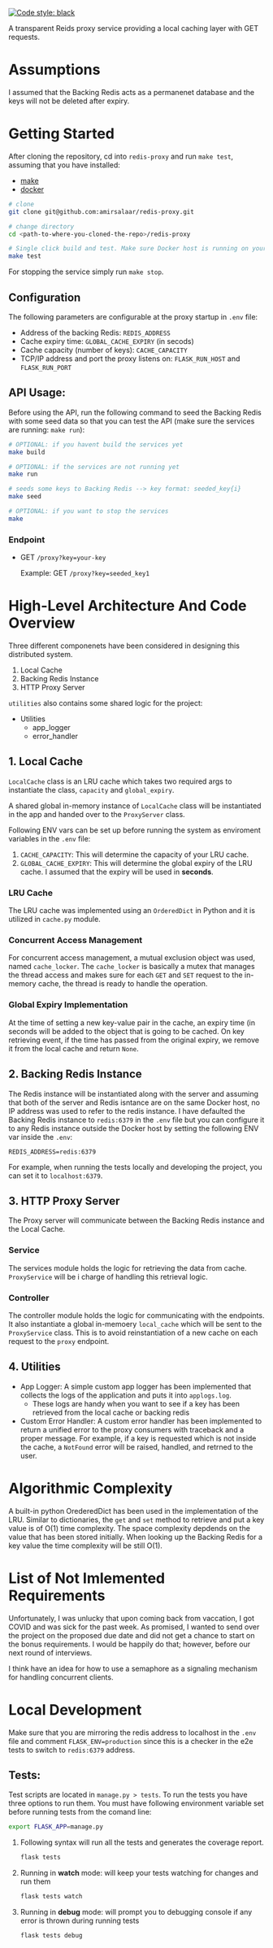 [![Code style: black](https://img.shields.io/badge/code%20style-black-000000.svg)](https://github.com/psf/black)

A transparent Reids proxy service providing a local caching layer with GET requests.

# Assumptions

I assumed that the Backing Redis acts as a permanenet database and the keys will not be deleted after expiry.

# Getting Started

After cloning the repository, cd into `redis-proxy` and run `make test`, assuming that you have installed:

- [make](https://www.gnu.org/software/make/)
- [docker](https://www.docker.com/get-started)

```bash
# clone
git clone git@github.com:amirsalaar/redis-proxy.git

# change directory
cd <path-to-where-you-cloned-the-repo>/redis-proxy

# Single click build and test. Make sure Docker host is running on your machine
make test
```

For stopping the service simply run `make stop`.

## Configuration

The following parameters are configurable at the proxy startup in `.env` file:

- Address of the backing Redis: `REDIS_ADDRESS`
- Cache expiry time: `GLOBAL_CACHE_EXPIRY` (in secods)
- Cache capacity (number of keys): `CACHE_CAPACITY`
- TCP/IP address and port the proxy listens on: `FLASK_RUN_HOST` and `FLASK_RUN_PORT`

## API Usage:

Before using the API, run the following command to seed the Backing Redis with some seed data so that you can test the API (make sure the services are running: `make run`):

```bash
# OPTIONAL: if you havent build the services yet
make build

# OPTIONAL: if the services are not running yet
make run

# seeds some keys to Backing Redis --> key format: seeded_key{i}
make seed

# OPTIONAL: if you want to stop the services
make
```

### Endpoint

- GET `/proxy?key=your-key`

  Example: GET `/proxy?key=seeded_key1`

# High-Level Architecture And Code Overview

Three different componenets have been considered in designing this distributed system.

1. Local Cache
2. Backing Redis Instance
3. HTTP Proxy Server

`utilities` also contains some shared logic for the project:

- Utilities
  - app_logger
  - error_handler

## 1. Local Cache

`LocalCache` class is an LRU cache which takes two required args to instantiate the class, `capacity` and `global_expiry`.

A shared global in-memory instance of `LocalCache` class will be instantiated in the app and handed over to the `ProxyServer` class.

Following ENV vars can be set up before running the system as enviroment variables in the `.env` file:

1. `CACHE_CAPACITY`: This will determine the capacity of your LRU cache.
2. `GLOBAL_CACHE_EXPIRY`: This will determine the global expiry of the LRU cache. I assumed that the expiry will be used in **seconds**.

### LRU Cache

The LRU cache was implemented using an `OrderedDict` in Python and it is utilized in `cache.py` module.

### Concurrent Access Management

For concurrent access management, a mutual exclusion object was used, named `cache_locker`. The `cache_locker` is basically a mutex that manages the thread access and makes sure for each `GET` and `SET` request to the in-memory cache, the thread is ready to handle the operation.

### Global Expiry Implementation

At the time of setting a new key-value pair in the cache, an expiry time (in seconds will be added to the object that is going to be cached. On key retrieving event, if the time has passed from the original expiry, we remove it from the local cache and return `None`.

## 2. Backing Redis Instance

The Redis instance will be instantiated along with the server and assuming that both of the server and Redis isntance are on the same Docker host, no IP address was used to refer to the redis instance. I have defaulted the Backing Redis instance to `redis:6379` in the `.env` file but you can configure it to any Redis instance outside the Docker host by setting the following ENV var inside the `.env`:

```
REDIS_ADDRESS=redis:6379
```

For example, when running the tests locally and developing the project, you can set it to `localhost:6379`.

## 3. HTTP Proxy Server

The Proxy server will communicate between the Backing Redis instance and the Local Cache.

### Service

The services module holds the logic for retrieving the data from cache. `ProxyService` will be i charge of handling this retrieval logic.

### Controller

The controller module holds the logic for communicating with the endpoints. It also instantiate a global in-memoery `local_cache` which will be sent to the `ProxyService` class. This is to avoid reinstantiation of a new cache on each request to the `proxy` endpoint.

## 4. Utilities

- App Logger: A simple custom app logger has been implemented that collects the logs of the application and puts it into `applogs.log`.
  - These logs are handy when you want to see if a key has been retrieved from the local cache or backing redis
- Custom Error Handler: A custom error handler has been implemented to return a unified error to the proxy consumers with traceback and a proper message. For example, if a key is requested which is not inside the cache, a `NotFound` error will be raised, handled, and retrned to the user.

# Algorithmic Complexity

A built-in python OrederedDict has been used in the implementation of the LRU. Similar to dictionaries, the `get` and `set` method to retrieve and put a key value is of O(1) time complexity. The space complexity depdends on the value that has been stored initially. When looking up the Backing Redis for a key value the time complexity will be still O(1).

# List of Not Imlemented Requirements

Unfortunately, I was unlucky that upon coming back from vaccation, I got COVID and was sick for the past week. As promised, I wanted to send over the project on the proposed due date and did not get a chance to start on the bonus requirements. I would be happily do that; however, before our next round of interviews.

I think have an idea for how to use a semaphore as a signaling mechanism for handling concurrent clients.

# Local Development

Make sure that you are mirroring the redis address to localhost in the `.env` file and comment `FLASK_ENV=production` since this is a checker in the e2e tests to switch to `redis:6379` address.

## Tests:

Test scripts are located in `manage.py > tests`. To run the tests you have three options to run them. You must have following environment variable set before running tests from the comand line:

```bash
export FLASK_APP=manage.py

```

1. Following syntax will run all the tests and generates the coverage report.

   ```bash
   flask tests
   ```

2. Running in **watch** mode: will keep your tests watching for changes and run them
   ```bash
   flask tests watch
   ```
3. Running in **debug** mode: will prompt you to debugging console if any error is thrown during running tests
   ```bash
   flask tests debug
   ```
